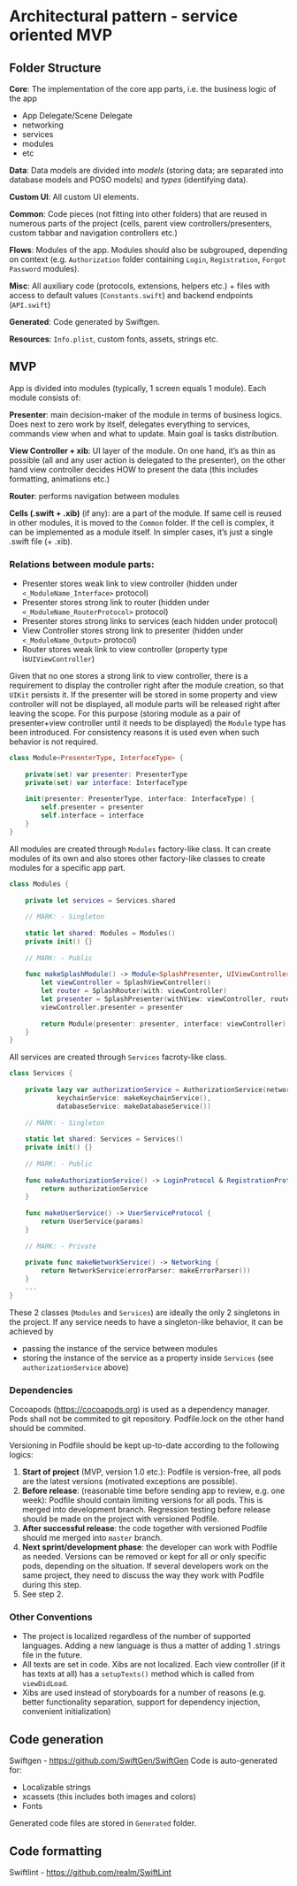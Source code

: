# Architectural pattern - service oriented MVP
## Folder Structure
**Core**: The implementation of the core app parts, i.e. the business logic of the app
- App Delegate/Scene Delegate
- networking
- services
- modules
- etc

**Data**: Data models are divided into *models* (storing data; are separated into database models and POSO models) and *types* (identifying data).

**Custom UI**: All custom UI elements.

**Common**: Code pieces (not fitting into other folders) that are reused in numerous parts of the project (cells, parent view controllers/presenters, custom tabbar and navigation controllers etc.)

**Flows**: Modules of the app. Modules should also be subgrouped, depending on context (e.g. `Authorization` folder containing `Login`, `Registration`, `Forgot Password` modules).

**Misc**: All auxiliary code (protocols, extensions, helpers etc.) + files with access to default values (`Constants.swift`) and backend endpoints (`API.swift`)

**Generated**: Code generated by Swiftgen.

**Resources**: `Info.plist`, custom fonts, assets, strings etc.

## MVP

App is divided into modules (typically, 1 screen equals 1 module). Each module consists of:

**Presenter**: main decision-maker of the module in terms of business logics. Does next to zero work by itself, delegates everything to services, commands view when and what to update. Main goal is tasks distribution.

**View Controller + xib**: UI layer of the module. On one hand, it’s as thin as possible (all and any user action is delegated to the presenter), on the other hand view controller decides HOW to present the data (this includes formatting, animations etc.)

**Router**: performs navigation between modules

**Cells (.swift + .xib)** (if any): are a part of the module. If same cell is reused in other modules, it is moved to the `Common` folder. If the cell is complex, it can be implemented as a module itself. In simpler cases, it’s just a single .swift file (+ .xib).

### Relations between module parts:

- Presenter stores weak link to view controller (hidden under `<_ModuleName_Interface>` protocol)
- Presenter stores strong link to router (hidden under `<_ModuleName_RouterProtocol>` protocol)
- Presenter stores strong links to services (each hidden under protocol)
- View Controller stores strong link to presenter (hidden under `<_ModuleName_Output>` protocol)
- Router stores weak link to view controller (property type is`UIViewController`)

Given that no one stores a strong link to view controller, there is a requirement to display the controller right after the module creation, so that `UIKit` persists it. If the presenter will be stored in some property and view controller will not be displayed, all module parts will be released right after leaving the scope. 
For this purpose (storing module as a pair of presenter+view controller until it needs to be displayed) the `Module` type has been introduced. For consistency reasons it is used even when such behavior is not required.
```swift
class Module<PresenterType, InterfaceType> {
    
    private(set) var presenter: PresenterType
    private(set) var interface: InterfaceType
    
    init(presenter: PresenterType, interface: InterfaceType) {
        self.presenter = presenter
        self.interface = interface
    }
}
```

All modules are created through `Modules` factory-like class. It can create modules of its own and also stores other factory-like classes to create modules for a specific app part. 

```swift
class Modules {
	
    private let services = Services.shared
    
    // MARK: - Singleton
    
    static let shared: Modules = Modules()
    private init() {}
    
    // MARK: - Public
    
    func makeSplashModule() -> Module<SplashPresenter, UIViewController> {
        let viewController = SplashViewController()
        let router = SplashRouter(with: viewController)
        let presenter = SplashPresenter(withView: viewController, router: router, loginService: services.makeAuthorizationService())
        viewController.presenter = presenter
        
        return Module(presenter: presenter, interface: viewController)
    }
}
```

All services are created through `Services` facroty-like class.

```swift
class Services {
    
    private lazy var authorizationService = AuthorizationService(networkService: makeNetworkService(), 
			keychainService: makeKeychainService(), 
			databaseService: makeDatabaseService())
    
    // MARK: - Singleton
    
    static let shared: Services = Services()
    private init() {}
    
    // MARK: - Public
    
    func makeAuthorizationService() -> LoginProtocol & RegistrationProtocol {
        return authorizationService
    }
    
    func makeUserService() -> UserServiceProtocol {
        return UserService(params)
    }
	
	// MARK: - Private 
    
    private func makeNetworkService() -> Networking {
        return NetworkService(errorParser: makeErrorParser())
    }
	...
}
```

These 2 classes (`Modules` and `Services`) are ideally the only 2 singletons in the project. If any service needs to have a singleton-like behavior, it can be achieved by 
- passing the instance of the service between modules
- storing the instance of the service as a property inside `Services` (see `authorizationService` above) 

### Dependencies

Cocoapods (https://cocoapods.org) is used as a dependency manager.
Pods shall not be commited to git repository. Podfile.lock on the other hand should be commited.

Versioning in Podfile should be kept up-to-date according to the following logics:
1. **Start of project** (MVP, version 1.0 etc.): Podfile is version-free, all pods are the latest versions (motivated exceptions are possible).
2. **Before release**: (reasonable time before sending app to review, e.g. one week): Podfile should contain limiting versions for all pods. This is merged into development branch. Regression testing before release should be made on the project with versioned Podfile.
3. **After successful release**: the code together with versioned Podfile should me merged into `master` branch.
4. **Next sprint/development phase**: the developer can work with Podfile as needed. Versions can be removed or kept for all or only specific pods, depending on the situation. If several developers work on the same project, they need to discuss the way they work with Podfile during this step.
5. See step 2.

### Other Conventions

- The project is localized regardless of the number of supported languages. Adding a new language is thus a matter of adding 1 .strings file in the future.
- All texts are set in code. Xibs are not localized. Each view controller (if it has texts at all) has a `setupTexts()` method which is called from `viewDidLoad`.
- Xibs are used instead of storyboards for a number of reasons (e.g. better functionality separation, support for dependency injection, convenient initialization)

## Code generation
Swiftgen - https://github.com/SwiftGen/SwiftGen
Code is auto-generated for:
- Localizable strings
- xcassets (this includes both images and colors)
- Fonts

Generated code files are stored in `Generated` folder.

## Code formatting 
Swiftlint - https://github.com/realm/SwiftLint
